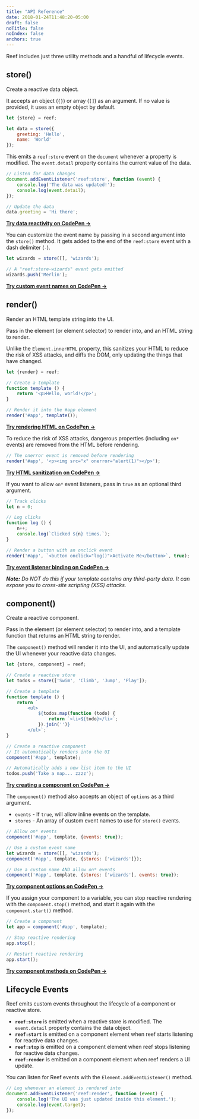 ```yaml
---
title: "API Reference"
date: 2018-01-24T11:48:20-05:00
draft: false
noTitle: false
noIndex: false
anchors: true
---
```


Reef includes just three utility methods and a handful of lifecycle events.

<div id="table-of-contents"></div>

## store()

Create a reactive data object. 

It accepts an object (`{}`) or array (`[]`) as an argument. If no value is provided, it uses an empty object by default.

```js
let {store} = reef;

let data = store({
	greeting: 'Hello',
	name: 'World'
});
```

This emits a `reef:store` event on the `document` whenever a property is modified. The `event.detail` property contains the current value of the data.

```js
// Listen for data changes
document.addEventListener('reef:store', function (event) {
	console.log('The data was updated!');
	console.log(event.detail);
});

// Update the data
data.greeting = 'Hi there';
```

**[Try data reactivity on CodePen &rarr;](https://codepen.io/cferdinandi/pen/zYWoPwy?editors=0011)**

You can customize the event name by passing in a second argument into the `store()` method. It gets added to the end of the `reef:store` event with a dash delimiter (`-`).

```js
let wizards = store([], 'wizards');

// A "reef:store-wizards" event gets emitted
wizards.push('Merlin');
```

**[Try custom event names on CodePen &rarr;](https://codepen.io/cferdinandi/pen/QWmGOgO?editors=0011)**



## render()

Render an HTML template string into the UI. 

Pass in the element (or element selector) to render into, and an HTML string to render.

Unlike the `Element.innerHTML` property, this sanitizes your HTML to reduce the risk of XSS attacks, and diffs the DOM, only updating the things that have changed.

```js
let {render} = reef;

// Create a template
function template () {
	return '<p>Hello, world!</p>';
}

// Render it into the #app element
render('#app', template());
```

**[Try rendering HTML on CodePen &rarr;](https://codepen.io/cferdinandi/pen/abYBVwx)**

To reduce the risk of XSS attacks, dangerous properties (including `on*` events) are removed from the HTML before rendering.

```js
// The onerror event is removed before rendering
render('#app', '<p><img src="x" onerror="alert(1)"></p>');
```

**[Try HTML sanitization on CodePen &rarr;](https://codepen.io/cferdinandi/pen/bGvBYrr)**

If you want to allow `on*` event listeners, pass in `true` as an optional third argument.

```js
// Track clicks
let n = 0;

// Log clicks
function log () {
	n++;
	console.log(`Clicked ${n} times.`);
}

// Render a button with an onclick event
render('#app', `<button onclick="log()">Activate Me</button>`, true);
```

**[Try event listener binding on CodePen &rarr;](https://codepen.io/cferdinandi/pen/JjLbOyQ?editors=1011)**

_**Note:** Do NOT do this if your template contains any third-party data. It can expose you to cross-site scripting (XSS) attacks._


## component()

Create a reactive component.

Pass in the element (or element selector) to render into, and a template function that returns an HTML string to render.

The `component()` method will render it into the UI, and automatically update the UI whenever your reactive data changes.

```js
let {store, component} = reef;

// Create a reactive store
let todos = store(['Swim', 'Climb', 'Jump', 'Play']);

// Create a template
function template () {
	return `
		<ul>
			${todos.map(function (todo) {
				return `<li>${todo}</li>`;
			}).join('')}
		</ul>`;
}

// Create a reactive component
// It automatically renders into the UI
component('#app', template);

// Automatically adds a new list item to the UI
todos.push('Take a nap... zzzz');
```

**[Try creating a component on CodePen &rarr;](https://codepen.io/cferdinandi/pen/rNdWYGQ)**

The `component()` method also accepts an object of `options` as a third argument.

- `events` - If `true`, will allow inline events on the template.
- `stores` - An array of custom event names to use for `store()` events.

```js
// Allow on* events
component('#app', template, {events: true});

// Use a custom event name
let wizards = store([], 'wizards');
component('#app', template, {stores: ['wizards']});

// Use a custom name AND allow on* events
component('#app', template, {stores: ['wizards'], events: true});
```

**[Try component options on CodePen &rarr;](https://codepen.io/cferdinandi/pen/JjLbOOg)**

If you assign your component to a variable, you can stop reactive rendering with the `component.stop()` method, and start it again with the `component.start()` method.

```js
// Create a component
let app = component('#app', template);

// Stop reactive rendering
app.stop();

// Restart reactive rendering
app.start();
```

**[Try component methods on CodePen &rarr;](https://codepen.io/cferdinandi/pen/wvmoPyq?editors=1011)**



## Lifecycle Events

Reef emits custom events throughout the lifecycle of a component or reactive store.

- **`reef:store`** is emitted when a reactive store is modified. The `event.detail` property contains the data object.
- **`reef:start`** is emitted on a component element when reef starts listening for reactive data changes.
- **`reef:stop`** is emitted on a component element when reef stops listening for reactive data changes.
- **`reef:render`** is emitted on a component element when reef renders a UI update.

You can listen for Reef events with the `Element.addEventListener()` method.

```js
// Log whenever an element is rendered into
document.addEventListener('reef:render', function (event) {
	console.log('The UI was just updated inside this element.');
	console.log(event.target);
});
```